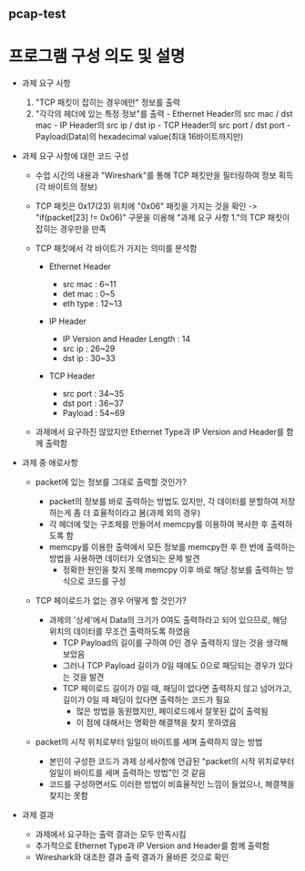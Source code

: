 ## pcap-test

프로그램 구성 의도 및 설명
==================
* 과제 요구 사항 
    1. "TCP 패킷이 잡히는 경우에만" 정보를 출력
    2. "각각의 헤더에 있는 특정 정보"를 출력
      - Ethernet Header의 src mac / dst mac
      - IP Header의 src ip / dst ip
      - TCP Header의 src port / dst port
      - Payload(Data)의 hexadecimal value(최대 16바이트까지만)

* 과제 요구 사항에 대한 코드 구성

  - 수업 시간의 내용과 "Wireshark"를 통해 TCP 패킷만을 필터링하여 정보 획득(각 바이트의 정보)
  
  - TCP 패킷은 0x17(23) 위치에 "0x06" 패킷을 가지는 것을 확인
    -> "if(packet[23] != 0x06)" 구문을 이용해 "과제 요구 사항 1."의 TCP 패킷이 잡히는 경우만을 만족
  - TCP 패킷에서 각 바이트가 가지는 의미를 분석함
    - Ethernet Header
      - src mac : 6~11
      - det mac : 0~5
      - eth type : 12~13
  
    - IP Header
      - IP Version and Header Length : 14
      - src ip : 26~29
      - dst ip : 30~33
  
    - TCP Header
      - src port : 34~35
      - dst port : 36~37
      - Payload  : 54~69
  
  - 과제에서 요구하진 않았지만 Ethernet Type과 IP Version and Header를 함께 출력함

* 과제 중 애로사항

  - packet에 있는 정보를 그대로 출력할 것인가?
    - packet의 정보를 바로 출력하는 방법도 있지만, 각 데이터를 분할하여 저장하는게 좀 더 효율적이라고 봄(과제 외의 경우)
    - 각 헤더에 맞는 구조체를 만들어서 memcpy를 이용하여 복사한 후 출력하도록 함
    - memcpy를 이용한 출력에서 모든 정보를 memcpy한 후 한 번에 출력하는 방법을 사용하면 데이터가 오염되는 문제 발견
      - 정확한 원인을 찾지 못해 memcpy 이후 바로 해당 정보를 출력하는 방식으로 코드를 구성
      
  - TCP 페이로드가 없는 경우 어떻게 할 것인가?
    - 과제의 '상세'에서 Data의 크기가 0여도 출력하라고 되어 있으므로, 해당 위치의 데이터를 무조건 출력하도록 하였음
      - TCP Payload의 길이를 구하여 0인 경우 출력하지 않는 것을 생각해 보았음
      - 그러나 TCP Payload 길이가 0일 때에도 0으로 패딩되는 경우가 있다는 것을 발견
      - TCP 페이로드 길이가 0일 때, 패딩이 없다면 출력하지 않고 넘어가고, 길이가 0일 때 패딩이 있다면 출력하는 코드가 필요
        - 많은 방법을 동원했지만, 페이로드에서 잘못된 값이 출력됨 
        - 이 점에 대해서는 명확한 해결책을 찾지 못하였음
    
  - packet의 시작 위치로부터 일일이 바이트를 세며 출력하지 않는 방법
    - 본인이 구성한 코드가 과제 상세사항에 언급된 "packet의 시작 위치로부터 일일이 바이트를 세며 출력하는 방법"인 것 같음
    - 코드를 구성하면서도 이러한 방법이 비효율적인 느낌이 들었으나, 해결책을 찾지는 못함
 
* 과제 결과
  - 과제에서 요구하는 출력 결과는 모두 만족시킴
  - 추가적으로 Ethernet Type과 IP Version and Header를 함께 출력함
  - Wireshark와 대조한 결과 출력 결과가 올바른 것으로 확인
